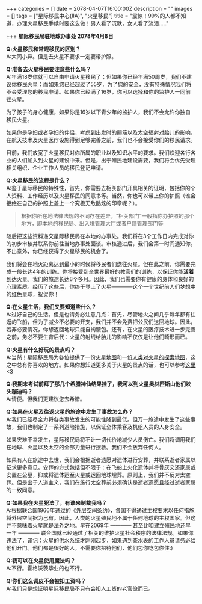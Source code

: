 +++
categories = []
date = 2078-04-07T16:00:00Z
description = ""
images = []
tags = ["星际移民中心(IIA)", "火星移民"]
title = "震惊！99%的人都不知道，办理火星移民手续时要这么做！男人看了沉默，女人看了流泪....."

+++
**星际移民局驻地球办事处 2078年4月8日**

**Q:火星移民和常规移民的区别？**  
A:大同小异。但是去火星不要求一定要带护照。

**Q:准备去火星移民要注意些什么吗？**  
A:年满18岁你就可以自由申请火星移民了；但如果你已经年满50周岁，我们不建议你移民火星：而如果您已经超过了55岁，为了您的安全，没有特殊情况我们将不会受理您的移民申请。如果你已经满了16岁，你可以选择和你的监护人一同前往火星。

为了孩子的身心健康，如果你是16岁以下青少年的监护人，我们不会允许你独自移民火星。

如果你是孕妇或者孕妇的伴侣，考虑到出发时的颠簸以及太空辐射对胎儿的影响，在航天技术及火星医疗设施得到足够完善之前，我们也不会接受你们的移民请求。

目前，我们放宽了火星移民对你所属的职业以及知识水平的要求。我们欢迎各行各业的人们加入到火星的建设中来。但是，出于殖民地建设需要，我们将会优先受理相关组织、企业工作人员的移民登记申请。

**Q:火星移民的流程是什么？**  
A:鉴于星际移民的特殊性，首先，你需要去相关部门开具相关的证明，包括你的个人资料、工作经历以及火星移民的同意书等。当然，你也可以带上你的护照（谁会拒绝在自己的护照上盖上一个究极无敌酷炫的印章呢？）。

> 根据你所在地法律法规的不同存在差异，“相关部门”一般指你办护照的那个地方，即本地的移民局、出入境管理大厅或者户籍管理部门等

随后把这些资料递交星际移民局在本地的办事处。我们将在3个工作日内完成对你的初步审核并联系你前往当地办事处面谈。审核通过后，我们会第一时间通知你。不出意外，你已经获得了火星移民的机会了。

我们将会在地火距离达到最小的时候将移民者们送往火星。但在此之前，你需要完成一段长达4年的训练。你将接受到全世界最好的教官们的训练，以保证你能**活着**到达火星。我们的旅途长达8个多月。因此，我们也需要你有健康的身体和良好的心理素质。经历了这些后，你终于登上了火星————这个一个世纪前人们梦想中的红色星球，祝贺你！

**Q:在火星生活，我们又要知道些什么？**  
A:过好自己的生活。但是也请务必注意几点：首先，尽管地火之间几乎每年都有往返的飞船，但为了减少不必要的开支，我们并不会免费把公民们送回地球。因此，若非必要情况，你想返回地球只能自掏腰包。还有，在火星的医疗技术进一步完善之前，务必不要生育后代：火星的射线给胎儿的影响不仅仅是让他们畸形而已。

**Q:火星有什么好玩的景点吗？**  
A:当然！星际移民局为各位提供了一份[火星地图](http://interimm.org/mars-map/)和一份[人类对火星的探索地图](http://interimm.org/mars-exploration-map/)，这之中总有你喜欢的地方。如果你想知道更多关于火星的景点的话，也可以参考[这里](http://book.interimm.org/guide/mars/)<3

**Q:我期末考试前拜了那几个希腊神仙结果挂了，我可以到火星奥林匹斯山他们坟头蹦迪吗？**  
A:请便。但我们更建议您去希腊。

**Q:如果在火星及往返火星的旅途中发生了事故怎么办？**  
A:我们已经尽全力将各类事故发生的可能性降到最低。但万一旅途中发生了这些事故，我们也制定了一系列避险措施，以保证全体乘客及机组人员的人身安全。

如果灾难不幸发生，星际移民局将不计一切代价地减少人员伤亡。我们将调用我们在地球、火星以及太空的全部力量进行搜救。我们不会放弃任何人。

如果有人在旅途中去世，我们会根据逝者遗愿对遗体进行安葬，并联系逝者家属以征求更多意见。安葬的方式包括但不限于：在飞船上火化遗体并将骨灰交还家属或安置在公墓，抑或将遗体运至火星或运回地球埋葬。原则上，我们并不反对太空葬。但是出于人道主义，我们在施行太空葬前必须确认是逝者遗愿且经过逝者家属的一致同意。

**Q:如果我在火星犯法了，有谁来制裁我吗？**  
A:根据联合国1966年通过的《外层空间条约》，各国不得通过主权要求以任何措施将外层空间据为己有。因此，人类的火星殖民地不属于任何地球的主权国家。但这并不意味着火星就是法外之地。早在2069年 ———— 甚至比咱建立殖民地还早一年 ———— 联合国就已经通过了相关的维护火星社会秩序的法律法规。如果你违法了，谨记：火星的供水系统才刚刚起步，如果遇到查水表的工作人员请务必给他们开门。他们都是很好的人，不需要你招待他们，他们包你吃包你住:)

**Q:我可以在火星使用魔法吗？**  
A:不行。霍格沃茨毕业的也不行。

**Q:你们这么调皮不会被扣工资吗？**  
A:我们只是想证明星际移民局不只有会扣人工资的老官僚而已。  
<font color="#ffffff">所以……可以别扣我工资了吗……</font>